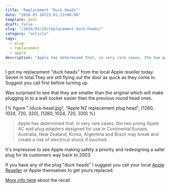 ```yaml
---
title: 'Replacement "Duck Heads"'
date: "2016-03-16T23:01:22+00:00"
template: post
draft: false
slug: "/2016/03/16/replacement-duck-heads/"
category: "article"
tags:
  - plug
  - replacement
  - apple
description: "Apple has determined that, in very rare cases, the two prong Apple AC wall plug adapters designed for use in Continental Europe, Australia, New Zealand, Korea, Argentina and Brazil may break and create a risk of electrical shock if touched."
---
```


I got my replacement "duck heads" from the local Apple reseller today. Seven in total.They are still flying out the door as quick as they come in. Suggest you call first before turning up.

Was surprised to see that they are smaller than the original which will make plugging in to a wall socket easier than the previous round head ones.

{% figure "./duck-head.jpg", "Apple NZ replacement plug head", [1280, 1024, 720, 320], [1280, 1024, 720, 320] %}

> Apple has determined that, in very rare cases, the two prong Apple AC wall plug adapters designed for use in Continental Europe, Australia, New Zealand, Korea, Argentina and Brazil may break and create a risk of electrical shock if touched.

It's impressive to see Apple making safety a priority and redesigning a safer plug for its customers way back to 2003.

If you have any of the plug "duck heads" I suggest you call your local [Apple Reseller](http://technologycentre.co.nz) or Apple themselves to get yours replaced.

[More info here](https://www.apple.com/nz/support/ac-wallplug-adapter/) about the recall.
